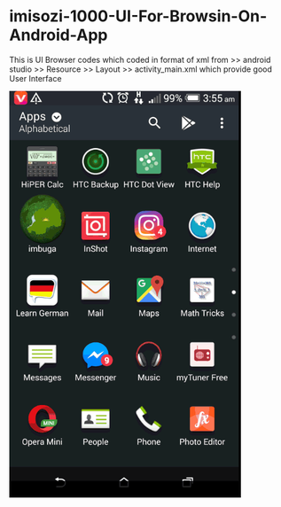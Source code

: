 # imisozi-1000-UI-For-Browsin-On-Android-App
This is UI Browser codes which coded in format of xml from >> android studio >> Resource >> Layout >> activity_main.xml which provide good User Interface 

![|UI_Sample](imbuga_gif.gif)
